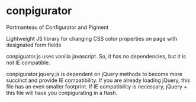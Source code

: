 # conpigurator

Portmanteau of Configurator and Pigment

Lightweight JS library for changing CSS color properties on page with designated form fields

conpiguator.js uses vanilla javascript. So, it has no dependencies, but it is not IE compatible.

conpigurator.jquery.js is dependent on jQuery methods to become more succinct and provide IE compatibility. If you are already loading jQuery, this file has an even smaller footprint. If IE compatibility is necessary, jQuery + this file will have you conpigurating in a flash.

